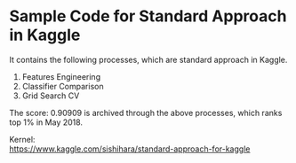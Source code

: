 Sample Code for Standard Approach in Kaggle
===
It contains the following processes, which are standard approach in Kaggle.

1. Features Engineering
1. Classifier Comparison
1. Grid Search CV

The score: 0.90909 is archived through the above processes, which ranks top 1% in May 2018.  


Kernel:  
https://www.kaggle.com/sishihara/standard-approach-for-kaggle
